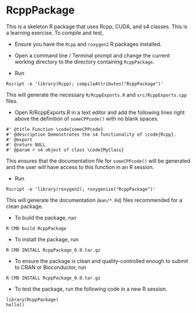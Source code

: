 # RcppPackage

This is a skeleton R package that uses Rcpp, CUDA, and s4 classes. This is a learning exercise. To compile and test, 

- Ensure you have the `Rcpp` and `roxygen2` R packages installed.

- Open a command line / Terminal prompt and change the current working directory to the directory containing `RcppPackage`.
- Run 

```
Rscript -e 'library(Rcpp); compileAttributes("RcppPackage")'
```
This will generate the necessary `R/RcppExports.R` and `src/RcppExports.cpp` files.

- Open R/RcppExports.R in a text editor and add the following lines right above the definition of `someCPPcode()` with no blank spaces.

```
#' @title Function \code{someCPPcode}
#' @description Demonstrates the s4 functionality of \code{Rcpp}.
#' @export
#' @return NULL
#' @param r s4 object of class \code{MyClass}
```

This ensures that the documentation file for `someCPPcode()` will be generated and the user will have access to this function in an R session.


- Run 

```
Rscript -e 'library(roxygen2); roxygenize("RcppPackage")'
``` 

This will generate the documentation (`man/*.Rd`) files recommended for a clean package.

- To build the package, run 

```
R CMD build RcppPackage
```

- To install the package, run

```
R CMD INSTALL RcppPackage_0.0.tar.gz
```

- To ensure the package is clean and quality-controlled enough to submit to CRAN or Bioconductor, run

```
R CMD INSTALL RcppPackage_0.0.tar.gz
```

- To test the package, run the following code in a new R session.

```
library(RcppPackage)
hello()
```




